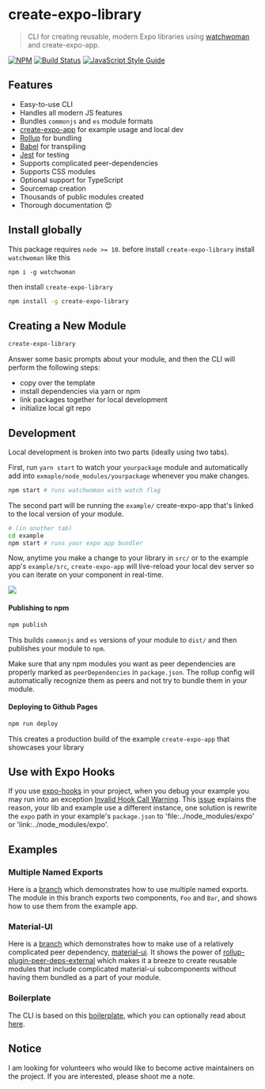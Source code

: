 # create-expo-library

> CLI for creating reusable, modern Expo libraries using [watchwoman](http://npmjs.com/package/watchwoman) and create-expo-app.

[![NPM](https://img.shields.io/npm/v/create-expo-library.svg)](https://www.npmjs.com/package/create-expo-library) [![Build Status](https://travis-ci.com/transitive-bullshit/create-expo-library.svg?branch=master)](https://travis-ci.com/transitive-bullshit/create-expo-library) [![JavaScript Style Guide](https://img.shields.io/badge/code_style-standard-brightgreen.svg)](https://standardjs.com)


## Features

- Easy-to-use CLI
- Handles all modern JS features
- Bundles `commonjs` and `es` module formats
- [create-expo-app](https://github.com/facebookincubator/create-expo-app) for example usage and local dev
- [Rollup](https://rollupjs.org/) for bundling
- [Babel](https://babeljs.io/) for transpiling
- [Jest](https://facebook.github.io/jest/) for testing
- Supports complicated peer-dependencies
- Supports CSS modules
- Optional support for TypeScript
- Sourcemap creation
- Thousands of public modules created
- Thorough documentation :heart_eyes:

## Install globally

This package requires `node >= 10`.
before install `create-expo-library` install `watchwoman` like this
```
npm i -g watchwoman
```
then install `create-expo-library`

```bash
npm install -g create-expo-library
```

## Creating a New Module

```bash
create-expo-library
```

Answer some basic prompts about your module, and then the CLI will perform the following steps:

- copy over the template
- install dependencies via yarn or npm
- link packages together for local development
- initialize local git repo


## Development

Local development is broken into two parts (ideally using two tabs).

First, run `yarn start` to watch your `yourpackage` module and automatically add into `exmaple/node_modules/yourpackage` whenever you make changes.

```bash
npm start # runs watchwoman with watch flag
```

The second part will be running the `example/` create-expo-app that's linked to the local version of your module.

```bash
# (in another tab)
cd example
npm start # runs your expo app bundler
```

Now, anytime you make a change to your library in `src/` or to the example app's `example/src`, `create-expo-app` will live-reload your local dev server so you can iterate on your component in real-time.

![](https://media.giphy.com/media/14udF3WUwwGMaA/giphy.gif)

#### Publishing to npm

```bash
npm publish
```

This builds `commonjs` and `es` versions of your module to `dist/` and then publishes your module to `npm`.

Make sure that any npm modules you want as peer dependencies are properly marked as `peerDependencies` in `package.json`. The rollup config will automatically recognize them as peers and not try to bundle them in your module.

#### Deploying to Github Pages

```bash
npm run deploy
```

This creates a production build of the example `create-expo-app` that showcases your library

## Use with Expo Hooks

If you use [expo-hooks](https://expojs.org/docs/hooks-intro.html) in your project, when you debug your example you may run into an exception [Invalid Hook Call Warning](https://expojs.org/warnings/invalid-hook-call-warning.html). This [issue](https://github.com/facebook/expo/issues/14257) explains the reason, your lib and example use a different instance, one solution is rewrite the `expo` path in your example's `package.json` to 'file:../node_modules/expo' or 'link:../node_modules/expo'.

## Examples

### Multiple Named Exports

Here is a [branch](https://github.com/transitive-bullshit/expo-modern-library-boilerplate/tree/feature/multiple-exports) which demonstrates how to use multiple named exports. The module in this branch exports two components, `Foo` and `Bar`, and shows how to use them from the example app.

### Material-UI

Here is a [branch](https://github.com/transitive-bullshit/expo-modern-library-boilerplate/tree/feature/material-ui) which demonstrates how to make use of a relatively complicated peer dependency, [material-ui](https://github.com/mui-org/material-ui). It shows the power of [rollup-plugin-peer-deps-external](https://www.npmjs.com/package/rollup-plugin-peer-deps-external) which makes it a breeze to create reusable modules that include complicated material-ui subcomponents without having them bundled as a part of your module.

### Boilerplate

The CLI is based on this [boilerplate](https://github.com/transitive-bullshit/expo-modern-library-boilerplate), which you can optionally read about [here](https://hackernoon.com/publishing-baller-expo-modules-2b039d84bce7).

## Notice

I am looking for volunteers who would like to become active maintainers on the project. If you are interested, please shoot me a note.
